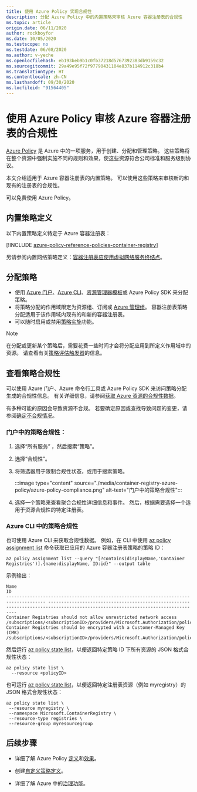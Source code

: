 ```yaml
---
title: 使用 Azure Policy 实现合规性
description: 分配 Azure Policy 中的内置策略来审核 Azure 容器注册表的合规性
ms.topic: article
origin.date: 06/11/2020
author: rockboyfor
ms.date: 10/05/2020
ms.testscope: no
ms.testdate: 06/08/2020
ms.author: v-yeche
ms.openlocfilehash: eb193beb9b1c0fb37218d5767392383db9159c32
ms.sourcegitcommit: 29a49e95f72f97790431104e837b114912c318b4
ms.translationtype: HT
ms.contentlocale: zh-CN
ms.lasthandoff: 09/30/2020
ms.locfileid: "91564405"
---
```

<!--Verified successfully-->
# <a name="audit-compliance-of-azure-container-registries-using-azure-policy"></a>使用 Azure Policy 审核 Azure 容器注册表的合规性

[Azure Policy](../governance/policy/overview.md) 是 Azure 中的一项服务，用于创建、分配和管理策略。 这些策略将在整个资源中强制实施不同的规则和效果，使这些资源符合公司标准和服务级别协议。

本文介绍适用于 Azure 容器注册表的内置策略。 可以使用这些策略来审核新的和现有的注册表的合规性。

可以免费使用 Azure Policy。

## <a name="built-in-policy-definitions"></a>内置策略定义

以下内置策略定义特定于 Azure 容器注册表：

[!INCLUDE [azure-policy-reference-policies-container-registry](../../includes/policy/reference/bycat/policies-container-registry.md)]

另请参阅内置网络策略定义：[容器注册表应使用虚拟网络服务终结点](https://portal.azure.cn/#blade/Microsoft_Azure_Policy/PolicyDetailBlade/definitionId/%2Fproviders%2FMicrosoft.Authorization%2FpolicyDefinitions%2Fc4857be7-912a-4c75-87e6-e30292bcdf78)。

## <a name="assign-policies"></a>分配策略

* 使用 [Azure 门户](../governance/policy/assign-policy-portal.md)、[Azure CLI](../governance/policy/assign-policy-azurecli.md)、[资源管理器模板](../governance/policy/assign-policy-template.md)或 Azure Policy SDK 来分配策略。
* 将策略分配的作用域限定为资源组、订阅或 [Azure 管理组](../governance/management-groups/overview.md)。 容器注册表策略分配适用于该作用域内现有的和新的容器注册表。
* 可以随时启用或禁用[策略实施](../governance/policy/concepts/assignment-structure.md#enforcement-mode)功能。

> [!NOTE]
> 在分配或更新某个策略后，需要花费一些时间才会将分配应用到所定义作用域中的资源。 请查看有关[策略评估触发器](../governance/policy/how-to/get-compliance-data.md#evaluation-triggers)的信息。

## <a name="review-policy-compliance"></a>查看策略合规性

可以使用 Azure 门户、Azure 命令行工具或 Azure Policy SDK 来访问策略分配生成的合规性信息。 有关详细信息，请参阅[获取 Azure 资源的合规性数据](../governance/policy/how-to/get-compliance-data.md)。

有多种可能的原因会导致资源不合规。 若要确定原因或查找导致问题的变更，请参阅[确定不合规情况](../governance/policy/how-to/determine-non-compliance.md)。

### <a name="policy-compliance-in-the-portal"></a>门户中的策略合规性：

1. 选择“所有服务”  ，然后搜索“策略”。
1. 选择“合规性”。
1. 将筛选器用于限制合规性状态，或用于搜索策略。

    :::image type="content" source="./media/container-registry-azure-policy/azure-policy-compliance.png" alt-text="门户中的策略合规性":::

1. 选择一个策略来查看聚合合规性详细信息和事件。 然后，根据需要选择一个适用于资源合规性的特定注册表。

### <a name="policy-compliance-in-the-azure-cli"></a>Azure CLI 中的策略合规性

也可使用 Azure CLI 来获取合规性数据。 例如，在 CLI 中使用 [az policy assignment list](https://docs.azure.cn/cli/policy/assignment#az-policy-assignment-list) 命令获取已应用的 Azure 容器注册表策略的策略 ID：

```azurecli
az policy assignment list --query "[?contains(displayName,'Container Registries')].{name:displayName, ID:id}" --output table
```

示例输出：

```
Name                                                                                   ID
------------------------------------------------------------------------------------- --------------------------------------------------------------------------------------------------------------------------------
Container Registries should not allow unrestricted network access           /subscriptions/<subscriptionID>/providers/Microsoft.Authorization/policyAssignments/b4faf132dc344b84ba68a441
Container Registries should be encrypted with a Customer-Managed Key (CMK)  /subscriptions/<subscriptionID>/providers/Microsoft.Authorization/policyAssignments/cce1ed4f38a147ad994ab60a
```

然后运行 [az policy state list](https://docs.azure.cn/cli/policy/state#az-policy-state-list)，以便返回特定策略 ID 下所有资源的 JSON 格式合规性状态：

```azurecli
az policy state list \
  --resource <policyID>
```

也可运行 [az policy state list](https://docs.azure.cn/cli/policy/state#az-policy-state-list)，以便返回特定注册表资源（例如 myregistry）的 JSON 格式合规性状态：

```azurecli
az policy state list \
 --resource myregistry \
 --namespace Microsoft.ContainerRegistry \
 --resource-type registries \
 --resource-group myresourcegroup
```

## <a name="next-steps"></a>后续步骤

* 详细了解 Azure Policy [定义](../governance/policy/concepts/definition-structure.md)和[效果](../governance/policy/concepts/effects.md)。

* 创建[自定义策略定义](../governance/policy/tutorials/create-custom-policy-definition.md)。

* 详细了解 Azure 中的[治理功能](../governance/index.yml)。

<!-- Update_Description: update meta properties, wording update, update link -->